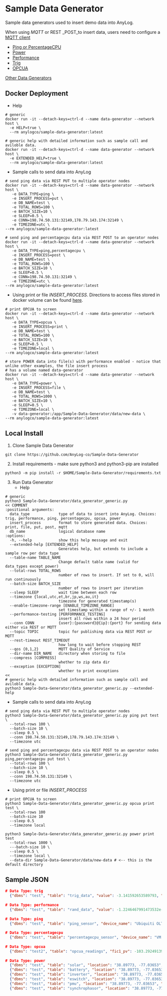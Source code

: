 # Sample Data Generator
Sample data generators used to insert demo data into AnyLog. 

When using _MQTT_ or REST _POST_to insert data, users need to configure a [MQTT client](https://github.com/AnyLog-co/documentation/blob/master/message%20broker.md#example) 
* [Ping or PercentageCPU](https://github.com/AnyLog-co/deployment-scripts/blob/main/scripts/demo_scripts/data_generator_generic_ping_percentage_demo.al)
* [Power](https://github.com/AnyLog-co/deployment-scripts/blob/main/scripts/demo_scripts/data_generator_generic_power.al)
* [Performance](https://github.com/AnyLog-co/deployment-scripts/blob/main/scripts/demo_scripts/data_generator_generic_performance.al)
* [Trig](https://github.com/AnyLog-co/deployment-scripts/blob/main/scripts/demo_scripts/data_generator_generic_trig.al)
* [OPCUA](https://github.com/AnyLog-co/deployment-scripts/blob/main/scripts/demo_scripts/data_generator_generic_opcua.al)

[Other Data Generators](other_generators.md)


## Docker Deployment 
* Help 
```shell
# generic
docker run -it --detach-keys=ctrl-d --name data-generator --network host \
  -e HELP=true \
  --rm anylogco/sample-data-generator:latest
     
# generic help with detailed information such as sample call and aviloble data. 
docker run -it --detach-keys=ctrl-d --name data-generator --network host \
  -e EXTENDED_HELP=true \
  --rm anylogco/sample-data-generator:latest
```

* Sample calls to send data into AnyLog 
```shell
# send ping data via REST PUT to multiple operator nodes
docker run -it --detach-keys=ctrl-d --name data-generator --network host \
   -e DATA_TYPE=ping \
   -e INSERT_PROCESS=put \ 
   -e DB_NAME=test \
   -e TOTAL_ROWS=100 \ 
   -e BATCH_SIZE=10 \
   -e SLEEP=0.5 \
   -e CONN=198.74.50.131:32149,178.79.143.174:32149 \ 
   -e TIMEZONE=utc \
--rm anylogco/sample-data-generator:latest

# send ping and percentagecpu data via REST POST to an operator nodes
docker run -it --detach-keys=ctrl-d --name data-generator --network host \
   -e DATA_TYPE=ping,percentagecpu \
   -e INSERT_PROCESS=post \
   -e DB_NAME=test \
   -e TOTAL_ROWS=100 \
   -e BATCH_SIZE=10 \
   -e SLEEP=0.5 \
   -e CONN=198.74.50.131:32149 \
   -e TIMEZONE=utc \
--rm anylogco/sample-data-generator:latest
```

* Using print or file _INSERT_PROCESS_. Directions to access files stored in docker volume can be found [here](https://github.com/AnyLog-co/documentation/blob/master/deployments/Support/cheatsheet.md).   
```shell
# print OPCUA to screen 
docker run -it --detach-keys=ctrl-d --name data-generator --network host \ 
   -e DATA_TYPE=opcua \ 
   -e INSERT_PROCESS=print \ 
   -e DB_NAME=test \ 
   -e TOTAL_ROWS=100 \ 
   -e BATCH_SIZE=10 \ 
   -e SLEEP=0.5 \ 
   -e TIMEZONE=local \ 
--rm anylogco/sample-data-generator:latest

# store POWER data into file(s) with performance enabled - notice that unlike other examples, the file insert process 
# has a volume named data-generator
docker run -it --detach-keys=ctrl-d --name data-generator --network host \ 
   -e DATA_TYPE=power \ 
   -e INSERT_PROCESS=file \ 
   -e DB_NAME=test \ 
   -e TOTAL_ROWS=1000 \ 
   -e BATCH_SIZE=10 \ 
   -e SLEEP=0.5 \ 
   -e TIMEZONE=local \ 
   -v data-generator:/app/Sample-Data-Generator/data/new-data \ 
--rm anylogco/sample-data-generator:latest
```

## Local Install
1. Clone Sample Data Generator
```shell
git clone https://github.com/AnyLog-co/Sample-Data-Generator
```

2. Install requirements - make sure python3 and python3-pip are installed   
```shell
python3 -m pip install -r $HOME/Sample-Data-Generator/requirements.txt
```

3. Run Data Generator 
   * Help 
```shell
# generic
python3 Sample-Data-Generator/data_generator_generic.py
<< COMMENT
:positional arguments:
  data_type             type of data to insert into AnyLog. Choices: trig, performance, ping, percentagecpu, opcua, power
  insert_process        format to store generated data. Choices: print, file, put, post, mqtt
  db_name               logical database name
:options:
  -h, --help            show this help message and exit
  --extended-help [EXTENDED_HELP]
                        Generates help, but extends to include a sample row per data type
  --table-name TABLE_NAME
                        Change default table name (valid for data_types except power)
  --total-rows TOTAL_ROWS
                        number of rows to insert. If set to 0, will run continuously
  --batch-size BATCH_SIZE
                        number of rows to insert per iteration
  --sleep SLEEP         wait time between each row
  --timezone {local,utc,et,br,jp,ws,au,it}
                        timezone for generated timestamp(s)
  --enable-timezone-range [ENABLE_TIMEZONE_RANGE]
                        set timestamp within a range of +/- 1 month
  --performance-testing [PERFORMANCE_TESTING]
                        insert all rows within a 24 hour period
  --conn CONN           {user}:{password}@{ip}:{port} for sending data either via REST or MQTT
  --topic TOPIC         topic for publishing data via REST POST or MQTT
  --rest-timeout REST_TIMEOUT
                        how long to wait before stopping REST
  --qos {0,1,2}         MQTT Quality of Service
  --dir-name DIR_NAME   directory when storing to file
  --compress [COMPRESS]
                        whether to zip data dir
  --exception [EXCEPTION]
                        whether to print exceptions
<<
# generic help with detailed information such as sample call and aviloble data.
python3 Sample-Data-Generator/data_generator_generic.py --extended-help
```

  * Sample calls to send data into AnyLog 
```shell
# send ping data via REST PUT to multiple operator nodes
python3 Sample-Data-Generator/data_generator_generic.py ping put test \
  --total-rows 100 \
  --batch-size 10 \
  --sleep 0.5 \
  --conn 198.74.50.131:32149,178.79.143.174:32149 \
  --timezone utc

# send ping and percentagecpu data via REST POST to an operator nodes
python3 Sample-Data-Generator/data_generator_generic.py ping,percentagecpu put test \
  --total-rows 100 \
  --batch-size 10 \
  --sleep 0.5 \
  --conn 198.74.50.131:32149 \
  --timezone utc
```

  * Using print or file _INSERT_PROCESS_
```shell
# print OPCUA to screen 
python3 Sample-Data-Generator/data_generator_generic.py opcua print test \
  --total-rows 100
  --batch-size 10
  --sleep 0.5
  --timezone local

python3 Sample-Data-Generator/data_generator_generic.py power print test
  --total-rows 1000 \
  ---batch-size 10 \
  --sleep 0.5 \
  --timezone local \
  --data-dir Sample-Data-Generator/data/new-data # <-- this is the default directory 
```

## Sample JSON
```json
# Data Type: trig
  {"dbms": "test", "table": "trig_data", "value": -3.141592653589793, "sin": -1.2246467991473532e-16, "cos": -1.0, "tan": 1.2246467991473532e-16, "timestamp": "2022-08-27T15:50:12.001399Z"}
        
# Data Type: performance
  {"dbms": "test", "table": "rand_data", "value": -1.2246467991473532e-16, "timestamp": "2022-08-27T15:50:12.163818Z"}
        
# Data Type: ping
  {"dbms": "test", "table": "ping_sensor", "device_name": "Ubiquiti OLT", "parentelement": "d515dccb-58be-11ea-b46d-d4856454f4ba", "webid": "F1AbEfLbwwL8F6EiShvDV-QH70Ay9wV1b5Y6hG0bdSFZFT0ugxACfpGU7d1ojPpadLPwI4gWE9NUEFTUy1MSVRTTFxMSVRTQU5MRUFORFJPXDc3NyBEQVZJU1xQT1AgUk9PTVxVQklRVUlUSSBPTFR8UElORw", "value": 44.74, "timestamp": "2022-08-27T15:50:12.059726Z"}
        
# Data Type: percentagecpu
  {"dbms": "test", "table": "percentagecpu_sensor", "device_name": "VM Lit SL NMS", "parentelement": "1ab3b14e-93b1-11e9-b465-d4856454f4ba", "webid": "F1AbEfLbwwL8F6EiShvDV-QH70ATrGzGrGT6RG0ZdSFZFT0ugQW05a2rwdFojNpadLPwI4gWE9NUEFTUy1MSVRTTFxMSVRTQU5MRUFORFJPXDc3NyBEQVZJU1xQT1AgUk9PTVxGLk8gTU9OSVRPUklORyBTRVJWRVJcVk0gTElUIFNMIE5NU3xQSU5H", "value": 9.59, "timestamp": "2022-08-27T15:50:12.116925Z"}
        
# Data Type: opcua
  {"dbms": "test2", "table": "opcua_readings", "fic1_pv": -103.29249139515318, "fic1_mv": -227.862187363, "fic1_sv": -48.493873977761645, "lic1_pv": 165.18648883311027, "lic1_mv": -84.59834643031611, "lic1_sv": 174.86936425992465, "fic2_pv": -37.52888216655371, "fic2_mv": 38.63696693385969, "fic2_sv": -182.07962937349504, "lic2_pv": 142.90402691921074, "lic2_mv": -35.64751556177472, "lic2_sv": -62.69296482664739, "fic3_pv": -147.060548270305, "fic3_mv": -57.93928389193016, "fic3_sv": 418.2631932904929, "lic3_pv": 176.7756420678825, "lic3_mv": -61.49695028678772, "lic3_sv": 220.60063882032966, "fic4_pv": -44.66240442407483, "fic4_mv": 11.529102739194443, "fic4_sv": 124.97175098185224, "lic4_pv": 9.507763915723592, "lic4_mv": 30.483647656168543, "lic4_sv": -213.4404433100362, "fic5_pv": -460.10226426203155, "fic5_mv": -72.96099747863087, "fic5_sv": -53.62672940378895, "lic5_pv": -89.93465024402398, "lic5_mv": -20.523831049180885, "lic5_sv": -125.29010564894106, "timestamp": "2022-09-24T14:30:10.575429Z"}
        
# Data Type: power
  {"dbms": "test", "table": "solar", "location": "38.89773, -77.03653", "value": 8.43453536493608, "timestamp": "2022-08-27T15:50:12.205323Z"}
  {"dbms": "test", "table": "battery", "location": "38.89773, -77.03653", "value": 9.532695799656166, "timestamp": "2022-08-27T15:50:12.205323Z"}
  {"dbms": "test", "table": "inverter", "location": "38.89773, -77.03653", "value": 20.03601934228979, "timestamp": "2022-08-27T15:50:12.205323Z"}
  {"dbms": "test", "table": "eswitch", "location": "38.89773, -77.03653", "value": 9.530111494215165, "timestamp": "2022-08-27T15:50:12.205323Z"}
  {"dbms": "test", "table": "pmu", "location": "38.89773, -77.03653", "value": 30.51712172789563, "timestamp": "2022-08-27T15:50:12.205323Z"}
  {"dbms": "test", "table": "synchrophasor", "location": "38.89773, -77.03653", "phasor": "bXlvzdYc", "frequency": 1216.6996978149687, "dfreq": 2326.468559576384, "analog": 4.591088473171304, "timestamp": "2022-08-27T15:50:12.205323Z"}
```
